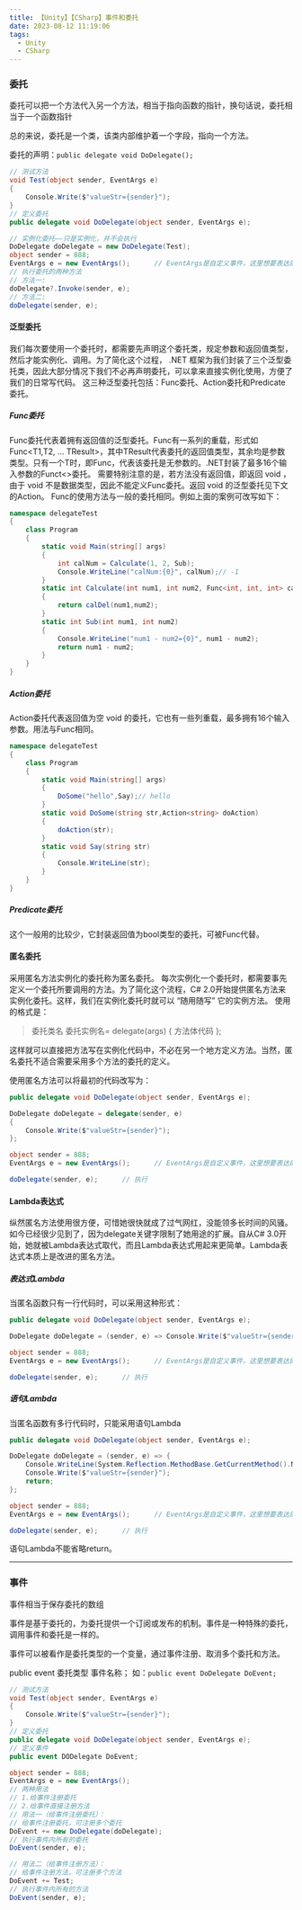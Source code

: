 ```yaml
---
title: 【Unity】【CSharp】事件和委托
date: 2023-08-12 11:19:06
tags:
  - Unity
  - CSharp
---
```



### 委托

委托可以把一个方法代入另一个方法，相当于指向函数的指针，换句话说，委托相当于一个函数指针

总的来说，委托是一个类，该类内部维护着一个字段，指向一个方法。

委托的声明：`public delegate void DoDelegate();`

```C#
// 测试方法
void Test(object sender, EventArgs e)
{
    Console.Write($"valueStr={sender}");
}
// 定义委托
public delegate void DoDelegate(object sender, EventArgs e);

// 实例化委托——只是实例化，并不会执行
DoDelegate doDelegate = new DoDelegate(Test);
object sender = 888;
EventArgs e = new EventArgs();		// EventArgs是自定义事件，这里想要表达的意思是委托的参数不单只能是数值，还能是事件
// 执行委托的两种方法
// 方法一:
doDelegate?.Invoke(sender, e);
// 方法二:
doDelegate(sender, e);
```



#### 泛型委托

我们每次要使用一个委托时，都需要先声明这个委托类，规定参数和返回值类型，然后才能实例化、调用。为了简化这个过程， .NET 框架为我们封装了三个泛型委托类，因此大部分情况下我们不必再声明委托，可以拿来直接实例化使用，方便了我们的日常写代码。
这三种泛型委托包括：Func委托、Action委托和Predicate委托。

##### Func委托

Func委托代表着拥有返回值的泛型委托。Func有一系列的重载，形式如 Func<T1,T2, ... TResult>，其中TResult代表委托的返回值类型，其余均是参数类型。只有一个T时，即Func，代表该委托是无参数的。.NET封装了最多16个输入参数的Funct<>委托。
需要特别注意的是，若方法没有返回值，即返回 void ，由于 void 不是数据类型，因此不能定义Func委托。返回 void 的泛型委托见下文的Action。
Func的使用方法与一般的委托相同。例如上面的案例可改写如下：

```C#
namespace delegateTest
{
    class Program
    {
        static void Main(string[] args)
        {
            int calNum = Calculate(1, 2, Sub);
            Console.WriteLine("calNum:{0}", calNum);// -1
        }
        static int Calculate(int num1, int num2, Func<int, int, int> calDel)
        {
            return calDel(num1,num2);
        }
        static int Sub(int num1, int num2)
        {
            Console.WriteLine("num1 - num2={0}", num1 - num2);
            return num1 - num2;
        }
    }
}
```

##### Action委托

Action委托代表返回值为空 void 的委托，它也有一些列重载，最多拥有16个输入参数。用法与Func相同。

```C#
namespace delegateTest
{
    class Program
    {
        static void Main(string[] args)
        {
			DoSome("hello",Say);// hello
        }
        static void DoSome(string str,Action<string> doAction)
        {
            doAction(str);
        }
        static void Say(string str)
        {
            Console.WriteLine(str);
        }
    }
}
```

##### Predicate委托

这个一般用的比较少，它封装返回值为bool类型的委托，可被Func代替。



#### 匿名委托

采用匿名方法实例化的委托称为匿名委托。
每次实例化一个委托时，都需要事先定义一个委托所要调用的方法。为了简化这个流程，C# 2.0开始提供匿名方法来实例化委托。这样，我们在实例化委托时就可以 “随用随写” 它的实例方法。
使用的格式是：

> 委托类名 委托实例名= delegate(args) { 方法体代码 };

这样就可以直接把方法写在实例化代码中，不必在另一个地方定义方法。当然，匿名委托不适合需要采用多个方法的委托的定义。

使用匿名方法可以将最初的代码改写为：

```C#
public delegate void DoDelegate(object sender, EventArgs e);

DoDelegate doDelegate = delegate(sender, e)
{
    Console.Write($"valueStr={sender}");
};

object sender = 888;
EventArgs e = new EventArgs();		// EventArgs是自定义事件，这里想要表达的意思是委托的参数不单只能是数值，还能是事件

doDelegate(sender, e);		// 执行
```



#### Lambda表达式

纵然匿名方法使用很方便，可惜她很快就成了过气网红，没能领多长时间的风骚。如今已经很少见到了，因为delegate关键字限制了她用途的扩展。自从C# 3.0开始，她就被Lambda表达式取代，而且Lambda表达式用起来更简单。Lambda表达式本质上是改进的匿名方法。

##### 表达式Lambda

当匿名函数只有一行代码时，可以采用这种形式：

```C#
public delegate void DoDelegate(object sender, EventArgs e);

DoDelegate doDelegate = (sender, e) => Console.Write($"valueStr={sender}");

object sender = 888;
EventArgs e = new EventArgs();		// EventArgs是自定义事件，这里想要表达的意思是委托的参数不单只能是数值，还能是事件

doDelegate(sender, e);		// 执行
```

##### 语句Lambda

当匿名函数有多行代码时，只能采用语句Lambda

```C#
public delegate void DoDelegate(object sender, EventArgs e);

DoDelegate doDelegate = (sender, e) => {
    Console.WriteLine(System.Reflection.MethodBase.GetCurrentMethod().Name);	// 打印当前方法的名称
    Console.Write($"valueStr={sender}");
    return;
};

object sender = 888;
EventArgs e = new EventArgs();		// EventArgs是自定义事件，这里想要表达的意思是委托的参数不单只能是数值，还能是事件

doDelegate(sender, e);		// 执行
```

语句Lambda不能省略return。



-----

### 事件

事件相当于保存委托的数组

事件是基于委托的，为委托提供一个订阅或发布的机制。事件是一种特殊的委托，调用事件和委托是一样的。

事件可以被看作是委托类型的一个变量，通过事件注册、取消多个委托和方法。

public event 委托类型 事件名称；
如：`public event DoDelegate DoEvent;`

```C#
// 测试方法
void Test(object sender, EventArgs e)
{
    Console.Write($"valueStr={sender}");
}
// 定义委托
public delegate void DoDelegate(object sender, EventArgs e);
// 定义事件
public event DODelegate DoEvent;

object sender = 888;
EventArgs e = new EventArgs();
// 两种用法
// 1.给事件注册委托
// 2.给事件直接注册方法
// 用法一（给事件注册委托）：
// 给事件注册委托，可注册多个委托
DoEvent += new DoDelegate(doDelegate);
// 执行事件内所有的委托
DoEvent(sender, e);

// 用法二（给事件注册方法）：
// 给事件注册方法，可注册多个方法
DoEvent += Test;
// 执行事件内所有的方法
DoEvent(sender, e);
```
